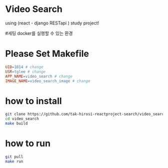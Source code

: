 
# Video Search
using (react - django RESTapi ) study project!

#세팅
docker를 실행할 수 있는 환경

# Please Set Makefile
```Makefile
UID=1014 # change
USR=tglee # change
APP_NAME=video_search # change
IMAGE_NAME=video_search_image # change
```

# how to install
```bash
git clone https://github.com/tak-hirosi-reactproject-search/video_search.git
cd video_search
make build
```

# how to run
```bash
git pull
make run
```
